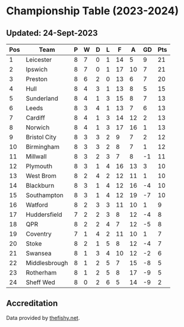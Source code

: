 # Championship Table (2023-2024)
## Updated: 24-Sept-2023

| Pos | Team | P | W | D | L | F | A | GD | Pts |
| --- | --- | --- | --- | --- | --- | --- | --- | --- | --- |
| 1 | Leicester | 8 | 7 | 0 | 1 | 14 | 5 | 9 | 21 |
| 2 | Ipswich | 8 | 7 | 0 | 1 | 17 | 10 | 7 | 21 |
| 3 | Preston | 8 | 6 | 2 | 0 | 13 | 6 | 7 | 20 |
| 4 | Hull | 8 | 4 | 3 | 1 | 13 | 8 | 5 | 15 |
| 5 | Sunderland | 8 | 4 | 1 | 3 | 15 | 8 | 7 | 13 |
| 6 | Leeds | 8 | 3 | 4 | 1 | 13 | 7 | 6 | 13 |
| 7 | Cardiff | 8 | 4 | 1 | 3 | 14 | 12 | 2 | 13 |
| 8 | Norwich | 8 | 4 | 1 | 3 | 17 | 16 | 1 | 13 |
| 9 | Bristol City | 8 | 3 | 3 | 2 | 9 | 7 | 2 | 12 |
| 10 | Birmingham | 8 | 3 | 3 | 2 | 8 | 7 | 1 | 12 |
| 11 | Millwall | 8 | 3 | 2 | 3 | 7 | 8 | -1 | 11 |
| 12 | Plymouth | 8 | 3 | 1 | 4 | 16 | 13 | 3 | 10 |
| 13 | West Brom | 8 | 2 | 4 | 2 | 12 | 11 | 1 | 10 |
| 14 | Blackburn | 8 | 3 | 1 | 4 | 12 | 16 | -4 | 10 |
| 15 | Southampton | 8 | 3 | 1 | 4 | 12 | 19 | -7 | 10 |
| 16 | Watford | 8 | 2 | 3 | 3 | 11 | 10 | 1 | 9 |
| 17 | Huddersfield | 7 | 2 | 2 | 3 | 8 | 12 | -4 | 8 |
| 18 | QPR | 8 | 2 | 2 | 4 | 7 | 12 | -5 | 8 |
| 19 | Coventry | 7 | 1 | 4 | 2 | 11 | 10 | 1 | 7 |
| 20 | Stoke | 8 | 2 | 1 | 5 | 8 | 12 | -4 | 7 |
| 21 | Swansea | 8 | 1 | 3 | 4 | 10 | 12 | -2 | 6 |
| 22 | Middlesbrough | 8 | 1 | 2 | 5 | 7 | 15 | -8 | 5 |
| 23 | Rotherham | 8 | 1 | 2 | 5 | 8 | 17 | -9 | 5 |
| 24 | Sheff Wed | 8 | 0 | 2 | 6 | 5 | 14 | -9 | 2 |

## Accreditation 

Data provided by [thefishy.net](https://www.thefishy.net/).